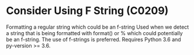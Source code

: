 # Consider Using F String (C0209)

Formatting a regular string which could be an f-string Used when we
detect a string that is being formatted with format() or % which could
potentially be an f-string. The use of f-strings is preferred. Requires
Python 3.6 and py-version \>= 3.6.
